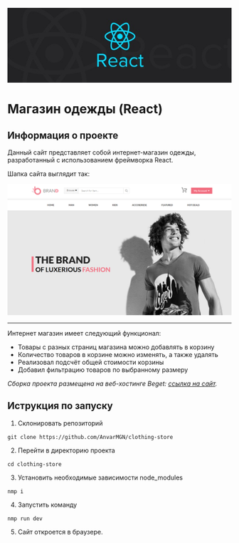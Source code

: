 ![Logo](icon-react.jpeg)

# Магазин одежды (React)

## Информация о проекте

Данный сайт представляет собой интернет-магазин одежды, разработанный с использованием фреймворка React.

Шапка сайта выглядит так:<br>

![Меню справочника](main-menu.png)

---
Интернет магазин имеет следующий функционал:

* Товары с разных страниц магазина можно добавлять в корзину
* Количество товаров в корзине можно изменять, а также удалять
* Реализовал подсчёт общей стоимости корзины
* Добавил фильтрацию товаров по выбранному размеру

*Сборка проекта размещена на веб-хостинге Beget: [ссылка на сайт](http://p91277dr.beget.tech/ "перейти").*


## Иструкция по запуску

1. Склонировать репозиторий
```
git clone https://github.com/AnvarMGN/clothing-store
```
2. Перейти в директорию проекта
```
cd clothing-store
```
3. Установить необходимые зависимости node_modules
```
nmp i
```
4. Запустить команду
```
nmp run dev
```
5. Сайт откроется в браузере.
